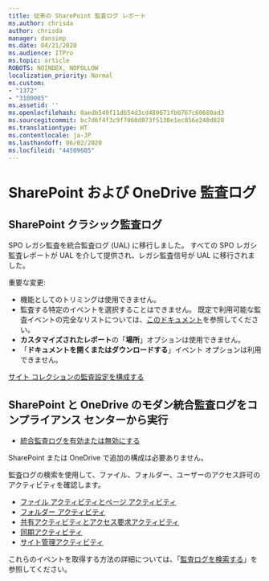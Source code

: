```yaml
---
title: 従来の SharePoint 監査ログ レポート
ms.author: chrisda
author: chrisda
manager: dansimp
ms.date: 04/21/2020
ms.audience: ITPro
ms.topic: article
ROBOTS: NOINDEX, NOFOLLOW
localization_priority: Normal
ms.custom:
- "1372"
- "3100005"
ms.assetid: ''
ms.openlocfilehash: 0aedb549f11db54d3cd480671fb0767c60680ad3
ms.sourcegitcommit: bc7d6f4f3c9f7060d073f5130e1ec856e248d020
ms.translationtype: HT
ms.contentlocale: ja-JP
ms.lasthandoff: 06/02/2020
ms.locfileid: "44509605"
---
```

# <a name="sharepoint-and-onedrive-audit-logs"></a>SharePoint および OneDrive 監査ログ

## <a name="sharepoint-classic-audit-logs"></a>SharePoint クラシック監査ログ

SPO レガシ監査を統合監査ログ (UAL) に移行しました。 すべての SPO レガシ監査レポートが UAL を介して提供され、レガシ監査信号が UAL に移行されました。

重要な変更:

* 機能としてのトリミングは使用できません。
* 監査する特定のイベントを選択することはできません。 既定で利用可能な監査イベントの完全なリストについては、[このドキュメント](https://docs.microsoft.com/microsoft-365/compliance/search-the-audit-log-in-security-and-compliance)を参照してください。
* **カスタマイズされたレポート**の「**場所**」オプションは使用できません。
* 「**ドキュメントを開くまたはダウンロードする**」イベント オプションは利用できません。

[サイト コレクションの監査設定を構成する](https://support.office.com/article/Configure-audit-settings-for-a-site-collection-A9920C97-38C0-44F2-8BCB-4CF1E2AE22D2)

## <a name="sharepoint-and-onedrive-modern-unified-audit-logs-from-compliance"></a>SharePoint と OneDrive のモダン統合監査ログをコンプライアンス センターから実行

* [統合監査ログを有効または無効にする](https://docs.microsoft.com/microsoft-365/compliance/turn-audit-log-search-on-or-off) 

SharePoint または OneDrive で追加の構成は必要ありません。

監査ログの検索を使用して、ファイル、フォルダー、ユーザーのアクセス許可のアクティビティを確認します。

* [ファイル アクティビティとページ アクティビティ](https://docs.microsoft.com/microsoft-365/compliance/search-the-audit-log-in-security-and-compliance)
* [フォルダー アクティビティ](https://docs.microsoft.com/microsoft-365/compliance/search-the-audit-log-in-security-and-compliance#folder-activities)
* [共有アクティビティとアクセス要求アクティビティ](https://docs.microsoft.com/microsoft-365/compliance/search-the-audit-log-in-security-and-compliance#sharing-and-access-request-activities)
* [同期アクティビティ](https://docs.microsoft.com/microsoft-365/compliance/search-the-audit-log-in-security-and-compliance#synchronization-activities)
* [サイト管理アクティビティ](https://docs.microsoft.com/microsoft-365/compliance/search-the-audit-log-in-security-and-compliance#site-administration-activities)

これらのイベントを取得する方法の詳細については、「[監査ログを検索する](https://docs.microsoft.com/microsoft-365/compliance/search-the-audit-log-in-security-and-compliance#search-the-audit-log)」を参照してください。

